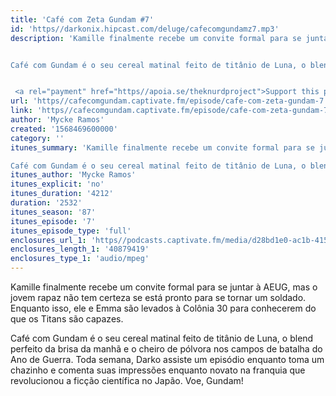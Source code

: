 ```yaml
---
title: 'Café com Zeta Gundam #7'
id: 'https//darkonix.hipcast.com/deluge/cafecomgundamz7.mp3'
description: 'Kamille finalmente recebe um convite formal para se juntar à AEUG, mas o jovem rapaz não tem certeza se está pronto para se tornar um soldado. Enquanto isso, ele e Emma são levados à Colônia 30 para conhecerem do que os Titans são capazes.


Café com Gundam é o seu cereal matinal feito de titânio de Luna, o blend perfeito da brisa da manhã e o cheiro de pólvora nos campos de batalha do Ano de Guerra. Toda semana, Darko assiste um episódio enquanto toma um chazinho e comenta suas impressões enquanto novato na franquia que revolucionou a ficção científica no Japão. Voe, Gundam!


 <a rel="payment" href="https//apoia.se/theknurdproject">Support this podcast</a>'
url: 'https//cafecomgundam.captivate.fm/episode/cafe-com-zeta-gundam-7'
link: 'https//cafecomgundam.captivate.fm/episode/cafe-com-zeta-gundam-7'
author: 'Mycke Ramos'
created: '1568469600000'
category: ''
itunes_summary: 'Kamille finalmente recebe um convite formal para se juntar à AEUG, mas o jovem rapaz não tem certeza se está pronto para se tornar um soldado. Enquanto isso, ele e Emma são levados à Colônia 30 para conhecerem do que os Titans são capazes.

Café com Gundam é o seu cereal matinal feito de titânio de Luna, o blend perfeito da brisa da manhã e o cheiro de pólvora nos campos de batalha do Ano de Guerra. Toda semana, Darko assiste um episódio enquanto toma um chazinho e comenta suas impressões enquanto novato na franquia que revolucionou a ficção científica no Japão. Voe, Gundam!'
itunes_author: 'Mycke Ramos'
itunes_explicit: 'no'
itunes_duration: '4212'
duration: '2532'
itunes_season: '87'
itunes_episode: '7'
itunes_episode_type: 'full'
enclosures_url_1: 'https//podcasts.captivate.fm/media/d28bd1e0-ac1b-4152-9caf-868870e44adc/cafecomgundamz7_tc.mp3'
enclosures_length_1: '40879419'
enclosures_type_1: 'audio/mpeg'
---
```

Kamille finalmente recebe um convite formal para se juntar à AEUG, mas o jovem rapaz não tem certeza se está pronto para se tornar um soldado. Enquanto isso, ele e Emma são levados à Colônia 30 para conhecerem do que os Titans são capazes.

Café com Gundam é o seu cereal matinal feito de titânio de Luna, o blend perfeito da brisa da manhã e o cheiro de pólvora nos campos de batalha do Ano de Guerra. Toda semana, Darko assiste um episódio enquanto toma um chazinho e comenta suas impressões enquanto novato na franquia que revolucionou a ficção científica no Japão. Voe, Gundam!